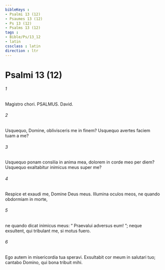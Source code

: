 ```yaml
---
bibleKeys : 
- Psalmi 13 (12)
- Psaumes 13 (12)
- Ps 13 (12)
- Psalms 13 (12)
tags : 
- Bible/Ps/13_12
- latin
cssclass : latin
direction : ltr
---
```


# Psalmi 13 (12)

###### 1
Magistro chori. PSALMUS. David.
###### 2
Usquequo, Domine, oblivisceris me in finem? Usquequo avertes faciem tuam a me?
###### 3
Usquequo ponam consilia in anima mea, dolorem in corde meo per diem? Usquequo exaltabitur inimicus meus super me?
###### 4
Respice et exaudi me, Domine Deus meus. Illumina oculos meos, ne quando obdormiam in morte,
###### 5
ne quando dicat inimicus meus: “ Praevalui adversus eum! ”; neque exsultent, qui tribulant me, si motus fuero.
###### 6
Ego autem in misericordia tua speravi. Exsultabit cor meum in salutari tuo; cantabo Domino, qui bona tribuit mihi.
